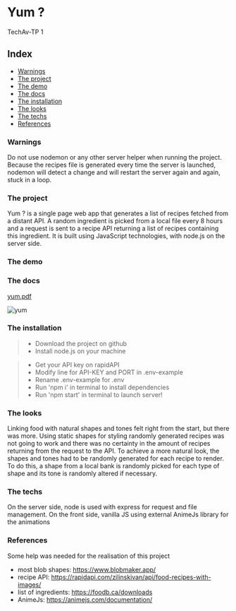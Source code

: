 # Yum ?
TechAv-TP 1

## Index
* [Warnings](#warnings)
* [The project](#the-project)
* [The demo](#the-demo)
* [The docs](#the-docs)
* [The installation](#the-installation)
* [The looks](#the-looks)
* [The techs](#the-techs)
* [References](#references)

### Warnings
Do not use nodemon or any other server helper when running the project. Because the recipes file is generated every time the server is launched, nodemon will detect a change and will restart the server again and again, stuck in a loop.

### The project
Yum ? is a single page web app that generates a list of recipes fetched from a distant API. A random ingredient is picked from a local file every 8 hours and a request is sent to a recipe API returning a list of recipes containing this ingredient. It is built using JavaScript technologies, with node.js on the server side.

### The demo

### The docs
[yum.pdf](https://github.com/thomasIRA/TECHAV-TP1/files/13547698/yum.pdf)

![yum](https://github.com/thomasIRA/TECHAV-TP1/assets/134738954/2d945bbb-2096-4da8-a6e0-e3b0878a7ad5)

### The installation
> - Download the project on github
> - Install node.js on your machine




> - Get your API key on rapidAPI
> - Modify line for API-KEY and PORT in .env-example
> - Rename .env-example for .env
> - Run 'npm i' in terminal to install dependencies
> - Run 'npm start' in terminal to launch server! 

### The looks
Linking food with natural shapes and tones felt right from the start, but there was more. Using static shapes for styling randomly generated recipes was not going to work and there was no certainty in the amount of recipes returning from the request to the API. To achieve a more natural look, the shapes and tones had to be randomly generated for each recipe to render. To do this, a shape from a local bank is randomly picked for each type of shape and its tone is randomly altered if necessary.

### The techs
On the server side, node is used with express for request and file management. On the front side, vanilla JS using external AnimeJs library for the animations

### References
Some help was needed for the realisation of this project

- most blob shapes: https://www.blobmaker.app/
- recipe API: https://rapidapi.com/zilinskivan/api/food-recipes-with-images/
- list of ingredients: https://foodb.ca/downloads
- AnimeJs: https://animejs.com/documentation/
